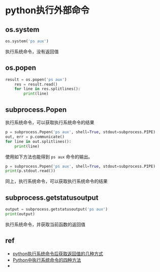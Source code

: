 
# python执行外部命令




## os.system
```py
os.system('ps aux')  
```

执行系统命令，没有返回值



## os.popen
```py
result = os.popen('ps aux')  
    res = result.read()  
    for line in res.splitlines():  
        print(line)
```



## subprocess.Popen
执行系统命令，可以获取执行系统命令的结果
```py
p = subprocess.Popen('ps aux', shell=True, stdout=subprocess.PIPE)  
out, err = p.communicate()  
for line in out.splitlines():  
    print(line)  
```

使用如下方法也能得到 `ps aux` 命令的输出。
```py
p = subprocess.Popen('ps aux', shell=True, stdout=subprocess.PIPE)  
print(p.stdout.read())
```
同上，执行系统命令，可以获取执行系统命令的结果



## subprocess.getstatusoutput
```py
output = subprocess.getstatusoutput('ps aux')  
print(output)  
```

执行系统命令，并获取当前函数的返回值







## ref

* [python执行系统命令后获取返回值的几种方式](https://blog.csdn.net/wowocpp/article/details/80775650)
* [Python中执行系统命令的四种方法](https://www.cnblogs.com/djdjdj123/p/11814341.html)
* 